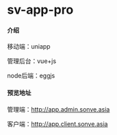 # sv-app-pro

#### 介绍

移动端：uniapp

管理后台：vue+js

node后端：eggjs

#### 预览地址

管理端：http://app.admin.sonve.asia

客户端：http://app.client.sonve.asia

